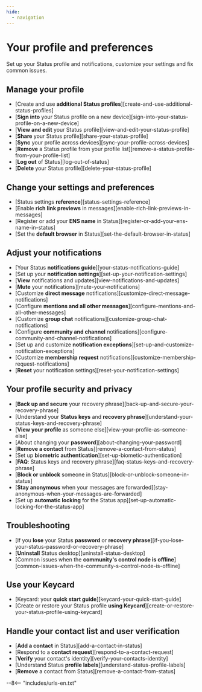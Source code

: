 ```yaml
---
hide:
  - navigation
---
```


# Your profile and preferences

Set up your Status profile and notifications, customize your settings and fix common issues.

## Manage your profile

- [Create and use **additional Status profiles**][create-and-use-additional-status-profiles]
- [**Sign into** your Status profile on a new device][sign-into-your-status-profile-on-a-new-device]
- [**View and edit** your Status profile][view-and-edit-your-status-profile]
- [**Share** your Status profile][share-your-status-profile]
- [**Sync** your profile across devices][sync-your-profile-across-devices]
- [**Remove** a Status profile from your profile list][remove-a-status-profile-from-your-profile-list]
- [**Log out** of Status][log-out-of-status]
- [**Delete** your Status profile][delete-your-status-profile]

## Change your settings and preferences

- [Status settings **reference**][status-settings-reference]
- [Enable **rich link previews** in messages][enable-rich-link-previews-in-messages]
- [Register or add your **ENS name** in Status][register-or-add-your-ens-name-in-status]
- [Set the **default browser** in Status][set-the-default-browser-in-status]

## Adjust your notifications

- [Your Status **notifications guide**][your-status-notifications-guide]
- [Set up your **notification settings**][set-up-your-notification-settings]
- [**View** notifications and updates][view-notifications-and-updates]
- [**Mute** your notifications][mute-your-notifications]
- [Customize **direct message** notifications][customize-direct-message-notifications]
- [Configure **mentions and all other messages**][configure-mentions-and-all-other-messages]
- [Customize **group chat** notifications][customize-group-chat-notifications]
- [Configure **community and channel** notifications][configure-community-and-channel-notifications]
- [Set up and customize **notification exceptions**][set-up-and-customize-notification-exceptions]
- [Customize **membership request** notifications][customize-membership-request-notifications]
- [**Reset** your notification settings][reset-your-notification-settings]

## Your profile security and privacy

- [**Back up and secure** your recovery phrase][back-up-and-secure-your-recovery-phrase]
- [Understand your **Status keys** and **recovery phrase**][understand-your-status-keys-and-recovery-phrase]
- [**View your profile** as someone else][view-your-profile-as-someone-else]
- [About changing your **password**][about-changing-your-password]
- [**Remove a contact** from Status][remove-a-contact-from-status]
- [Set up **biometric authentication**][set-up-biometic-authentication]
- [**FAQ**: Status keys and recovery phrase][faq-status-keys-and-recovery-phrase]
- [**Block or unblock** someone in Status][block-or-unblock-someone-in-status]
- [**Stay anonymous** when your messages are forwarded][stay-anonymous-when-your-messages-are-forwarded]
- [Set up **automatic locking** for the Status app][set-up-automatic-locking-for-the-status-app]

## Troubleshooting

- [If you **lose** your Status **password** or **recovery phrase**][if-you-lose-your-status-password-or-recovery-phrase]
- [**Uninstall** Status desktop][uninstall-status-desktop]
- [Common issues when the **community's control node is offline**][common-issues-when-the-community-s-control-node-is-offline]

## Use your Keycard

- [Keycard: your **quick start guide**][keycard-your-quick-start-guide]
- [Create or restore your Status profile **using Keycard**][create-or-restore-your-status-profile-using-keycard]

## Handle your contact list and user verification

- [**Add a contact** in Status][add-a-contact-in-status]
- [Respond to a **contact request**][respond-to-a-contact-request]
- [**Verify** your contact's identity][verify-your-contacts-identity]
- [Understand Status **profile labels**][understand-status-profile-labels]
- [**Remove** a contact from Status][remove-a-contact-from-status]

--8<-- "includes/urls-en.txt"
